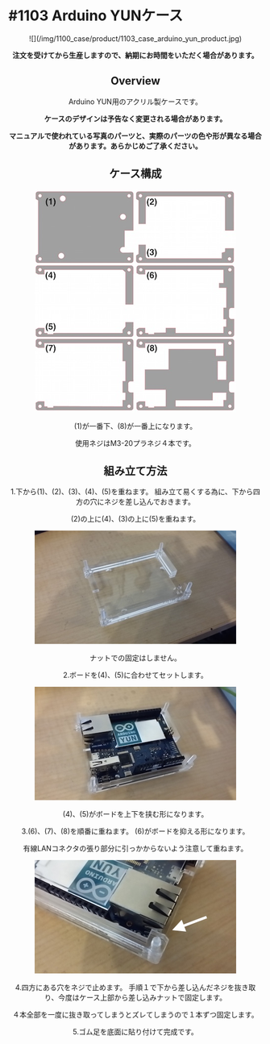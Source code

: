 # #1103 Arduino YUNケース
<center>
![](/img/1100_case/product/1103_case_arduino_yun_product.jpg)
<!--COLORME-->

**注文を受けてから生産しますので、納期にお時間をいただく場合があります。**

## Overview
Arduino YUN用のアクリル製ケースです。

**ケースのデザインは予告なく変更される場合があります。**

**マニュアルで使われている写真のパーツと、実際のパーツの色や形が異なる場合があります。あらかじめご了承ください。**

## ケース構成

![](/img/1100_case/manual/arduino_yun00.jpg)

(1)が一番下、(8)が一番上になります。

使用ネジはM3-20プラネジ４本です。

## 組み立て方法
1.下から(1)、(2)、(3)、(4)、(5)を重ねます。
組み立て易くする為に、下から四方の穴にネジを差し込んでおきます。

(2)の上に(4)、(3)の上に(5)を重ねます。

![](/img/1100_case/manual/arduino_yun_01.jpg)

ナットでの固定はしません。

2.ボードを(4)、(5)に合わせてセットします。

![](/img/1100_case/manual/arduino_yun_02.jpg)

(4)、(5)がボードを上下を挟む形になります。

3.(6)、(7)、(8)を順番に重ねます。
(6)がボードを抑える形になります。

有線LANコネクタの張り部分に引っかからないよう注意して重ねます。

![](/img/1100_case/manual/arduino_yun_03.jpg)

4.四方にある穴をネジで止めます。
手順１で下から差し込んだネジを抜き取り、今度はケース上部から差し込みナットで固定します。

４本全部を一度に抜き取ってしまうとズレてしまうので１本ずつ固定します。

5.ゴム足を底面に貼り付けて完成です。
